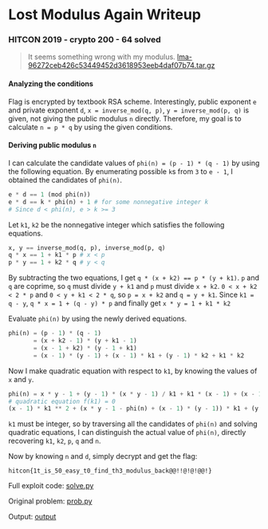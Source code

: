 # Lost Modulus Again Writeup

### HITCON 2019 - crypto 200 - 64 solved

> It seems something wrong with my modulus. [lma-96272ceb426c53449452d3618953eeb4daf07b74.tar.gz](lma-96272ceb426c53449452d3618953eeb4daf07b74.tar.gz)

#### Analyzing the conditions

Flag is encrypted by textbook RSA scheme. Interestingly, public exponent `e` and private exponent `d`, `x = inverse_mod(q, p)`, `y = inverse_mod(p, q)` is given, not giving the public modulus `n` directly. Therefore, my goal is to calculate `n = p * q` by using the given conditions.

#### Deriving public modulus `n`

I can calculate the candidate values of `phi(n) = (p - 1) * (q - 1)` by using the following equation. By enumerating possible `k`s from `3` to `e - 1`, I obtained the candidates of `phi(n)`.

```python
e * d == 1 (mod phi(n))
e * d == k * phi(n) + 1 # for some nonnegative integer k
# Since d < phi(n), e > k >= 3
```

Let `k1`, `k2` be the nonnegative integer which satisfies the following equations.

```python
x, y == inverse_mod(q, p), inverse_mod(p, q)
q * x == 1 + k1 * p # x < p
p * y == 1 + k2 * q # y < q
```

By subtracting the two equations, I get `q * (x + k2) == p * (y + k1)`. `p` and `q` are coprime, so `q` must divide `y + k1` and `p` must divide `x + k2`. `0 < x + k2 < 2 * p` and `0 < y + k1 < 2 * q`, so `p = x + k2` and `q = y + k1`. Since `k1 = q - y`, `q * x = 1 + (q - y) * p` and finally get `x * y = 1 + k1 * k2`


Evaluate `phi(n)` by using the newly derived equations.

```python
phi(n) = (p - 1) * (q - 1)
       = (x + k2 - 1) * (y + k1 - 1)
       = (x - 1 + k2) * (y - 1 + k1)
       = (x - 1) * (y - 1) + (x - 1) * k1 + (y - 1) * k2 + k1 * k2
```

Now I make quadratic equation with respect to `k1`, by knowing the values of `x` and `y`.

```python
phi(n) = x * y - 1 + (y - 1) * (x * y - 1) / k1 + k1 * (x - 1) + (x - 1) * (y - 1)
# quadratic equation f(k1) = 0
(x - 1) * k1 ** 2 + (x * y - 1 - phi(n) + (x - 1) * (y - 1)) * k1 + (y - 1) * (x * y - 1) = 0
```

`k1` must be integer, so by traversing all the candidates of `phi(n)` and solving quadratic equations, I can distinguish the actual value of `phi(n)`, directly recovering `k1`, `k2`, `p`, `q` and `n`.

Now by knowing `n` and `d`, simply decrypt and get the flag:

```
hitcon{1t_is_50_easy_t0_find_th3_modulus_back@@!!@!@!@@!}
```

Full exploit code: [solve.py](solve.py)

Original problem: [prob.py](prob.py)

Output: [output](output)
